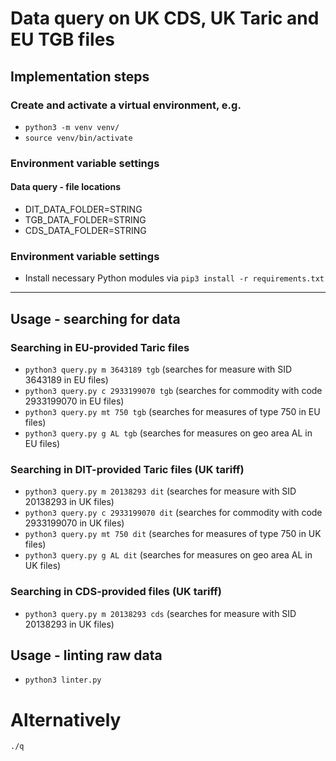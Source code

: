# Data query on UK CDS, UK Taric and EU TGB files

## Implementation steps

### Create and activate a virtual environment, e.g.

  - `python3 -m venv venv/`
  - `source venv/bin/activate`

### Environment variable settings

#### Data query - file locations

- DIT_DATA_FOLDER=STRING
- TGB_DATA_FOLDER=STRING
- CDS_DATA_FOLDER=STRING

### Environment variable settings

- Install necessary Python modules via `pip3 install -r requirements.txt`

---

## Usage - searching for data

### Searching in EU-provided Taric files

- `python3 query.py m 3643189 tgb` (searches for measure with SID 3643189 in EU files)
- `python3 query.py c 2933199070 tgb` (searches for commodity with code 2933199070 in EU files)
- `python3 query.py mt 750 tgb` (searches for measures of type 750 in EU files)
- `python3 query.py g AL tgb` (searches for measures on geo area AL in EU files)

### Searching in DIT-provided Taric files (UK tariff)

- `python3 query.py m 20138293 dit` (searches for measure with SID 20138293 in UK files)
- `python3 query.py c 2933199070 dit` (searches for commodity with code 2933199070 in UK files)
- `python3 query.py mt 750 dit` (searches for measures of type 750 in UK files)
- `python3 query.py g AL dit` (searches for measures on geo area AL in UK files)

### Searching in CDS-provided files (UK tariff)

- `python3 query.py m 20138293 cds` (searches for measure with SID 20138293 in UK files)

## Usage - linting raw data

- `python3 linter.py`

# Alternatively

`./q`